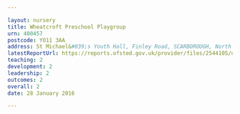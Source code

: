 ```yaml
---

layout: nursery
title: Wheatcroft Preschool Playgroup
urn: 400457
postcode: YO11 3AA
address: St Michael&#039;s Youth Hall, Finley Road, SCARBOROUGH, North Yorkshire, YO11 3AA
latestReportUrl: https://reports.ofsted.gov.uk/provider/files/2544105/urn/400457.pdf
teaching: 2
development: 2
leadership: 2
outcomes: 2
overall: 2
date: 28 January 2016

---
```

